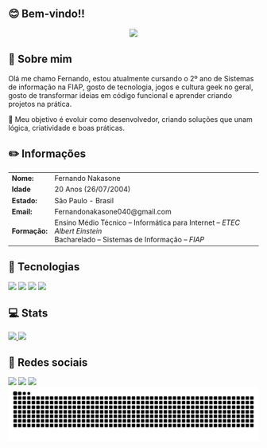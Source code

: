 ## 😊 Bem-vindo!! 
<p align="center" dir="auto">
<img  src="https://i.imgur.com/v889qLQ.gif">
</p>

## 📝 Sobre mim

<p>Olá me chamo Fernando, estou atualmente cursando o 2º ano de Sistemas de informação na FIAP, gosto de tecnologia, jogos e cultura geek no geral, gosto de transformar ideias em código funcional e aprender criando projetos na prática.</p>
<p>🎯 Meu objetivo é evoluir como desenvolvedor, criando soluções que unam lógica, criatividade e boas práticas.</p>

## ✏️ Informações

<div align="left">
<table>
  <tr>
    <td><strong>Nome:</strong></td> 
    <td>Fernando Nakasone</td>
  </tr>
  <tr>
    <td><strong>Idade</strong></td>
    <td>20 Anos (26/07/2004)</td>
  </tr>
  <tr>
    <td><strong>Estado:</strong></td> 
    <td>São Paulo - Brasil</td>
  </tr>
  <tr>
    <td><strong>Email:</strong></td>
    <td>Fernandonakasone040@gmail.com</td>
  </tr>
  <tr>
    <td><strong>Formação:</strong></td>
    <td>
      Ensino Médio Técnico – Informática para Internet – <em>ETEC Albert Einstein</em><br>
      Bacharelado – Sistemas de Informação – <em>FIAP</em>
    </td>
  </tr>
</table>
</div>

##

## 🚀 Tecnologias
<div>
<img height="50cm" src="https://cdn.jsdelivr.net/gh/devicons/devicon@latest/icons/html5/html5-original.svg"/>
<img height="50cm" src="https://cdn.jsdelivr.net/gh/devicons/devicon@latest/icons/javascript/javascript-original.svg"/>
<img height="50cm" src="https://cdn.jsdelivr.net/gh/devicons/devicon@latest/icons/css3/css3-original.svg"/>   
<img height="50cm" src="https://cdn.jsdelivr.net/gh/devicons/devicon@latest/icons/java/java-original.svg"/> 
</div>      

## 💻 Stats
<div align="left">  
  <a href="https://github.com/FernandoNakasone">
  <img height="180em" src="https://github-readme-stats.vercel.app/api?username=FernandoNakasone&show_icons=true&theme=radical&include_all_commits=true&count_private=true"/>
  <img height="180em" src="https://github-readme-stats.vercel.app/api/top-langs/?username=FernandoNakasone&hide_progress=false&theme=radical"/>
  </a>
</div>

## 📲 Redes sociais

<div align="left">
  <a href="mailto:fernandonakasone040@gmail.com" target="_blank"><img src="https://img.shields.io/badge/Gmail-D14836?style=for-the-badge&logo=gmail&logoColor=white"></a>
  <a href="https://www.linkedin.com/in/fernando-nakasone-22a659250/" target="_blank"><img src="https://img.shields.io/badge/LinkedIn-0077B5?style=for-the-badge&logo=linkedin&logoColor=white"></a>
  <a href="https://www.instagram.com/fernando_nakasone/" target="_blank"><img src="https://img.shields.io/badge/Instagram-E4405F?style=for-the-badge&logo=instagram&logoColor=white"></a>
</div>

<picture>
  <source media="(prefers-color-scheme: dark)" srcset="https://raw.githubusercontent.com/FernandoNakasone/FernandoNakasone/output/github-contribution-grid-snake-dark.svg">
  <source media="(prefers-color-scheme: light)" srcset="https://raw.githubusercontent.com/FernandoNakasone/FernandoNakasone/output/github-contribution-grid-snake.svg">
  <img alt="github contribution grid snake animation" src="https://raw.githubusercontent.com/FernandoNakasone/FernandoNakasone/output/github-contribution-grid-snake.svg">
</picture>
